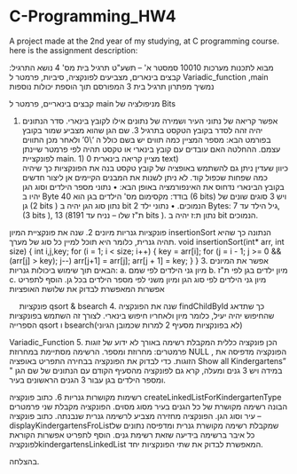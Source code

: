 # C-Programming_HW4
A project made at the 2nd year of my studying, at C programming course.
here is the assignment description:

מבוא לתכנות מערכות 10010 סמסטר א'  – תשע"ט
תרגיל בית מס' 4 
נושא התרגיל: קבצים בינארים, מצביעים לפונקציה, סיביות, פרמטר ל Variadic_function ,main
נמשיך מפתרון תרגיל בית 3 המפורסם תוך הוספת יכולות נוספות 

קבצים בינאריים, פרמטר ל main מניפולציה של Bits
1.	אפשר קריאה של נתוני העיר ושמירה של נתונים אילו לקובץ בינארי. סדר הנתונים יהיה זהה לסדר בקובץ הטקסט בתרגיל 3. שם הגן שהוא מצביע שמור בקובץ בפורמט הבא: מספר המציין כמה תווים יש בשם כולל ה ‘\0’ ולאחר מכן התווים עצמם. 
ההחלטה האם עובדים עם קובץ בינארי או טקסט תהיה לפי פרמטר שיינתן לפונקציית main. 1) מציין קריאה בינארית 0 text)  
כיוון שעדין ניתן גם להשתמש באופציה של קובץ טקסט בנה את הפונקציות כך שיהיה כמה שפחות שכפול קוד.
לא ניתן לשנות את המבנים הקיימים אן ליצור חדשים
בקובץ הבינארי נדחוס את האינפורמציה באופן הבא:
•	נתוני מספר הילדים וסוג הגן יהיו ב Byte בודד: מקסימום מס' הילדים בגן הוא 40 (6 bits) ויש 3 סוגים שונים של גן (2  bits ) נתון סוג הגן יהיה ב bit הנמוכים. 
•	נתוני ילד 2 Bytes: גיל הילד עד 7, (3 bits ), ת"ז שלו – נניח עד 8191)  13 bits ). נתון ת:ז יהיה ב bit הנמוכים.

פונקציות גנריות מיונים
2.	שנה את פונקציית המיון insertionSort  הנתונה כך שהיא תהיה גנרית, כלומר היא תוכל למיין כל סוג של מערך.
void insertionSort(int* arr, int size)
{
	int i,j,key;
	for (i = 1; i < size; i++) 
	{
		key = arr[i];
		for (j = i - 1; j >= 0 && (arr[j] > key); j--) 
			arr[j+1] = arr[j];
		arr[j + 1] = key;
	}
}
3.	אפשר את המיונים הבאים תוך שימוש ביכולות גנריות:
a.	מיון גני הילדים לפי שמם
b.	מיון ילדים בגן לפי ת"ז
c.	מיון גני הילדים לפי סוג הגן ומיון משני לפי מספר הילדים בכל גן.
הוסף לתפריט אפשרות המאפשרת לבדוק את שלושת האופציות

 
פונקציות qsort & bsearch
4.	שנה את הפונקציה findChildById  כך שתדאג שהחיפוש יהיה יעיל, כלומר מיון ולאחריו חיפוש בינארי. לצורך זה השתמש בפונקציות הספרייה qsort ו  bsearch(לא בפונקציות מסעיף 2 למרות שכמובן הגיוני)

Variadic_Function
5.	הכן פונקציה כללית המקבלת רשימה באורך לא ידוע של זוגות פרמטרים: מחרוזת ומספר. הרשימה מסתיימת במחרוזת  NULL , הפונקציה מדפיסה את הזוגות. כדי לבדוק את הפונקציה בבחירה התפריט באופציה   Show all Kindergartens” " במידה ויש 3 גנים ומעלה,  קרא גם לפונקציה מהסעיף הקודם עם הנתונים של שם הגן ומספר הילדים בגן עבור 3 הגנים הראשונים בעיר.

רשימות מקושרות גנריות
6.  כתוב פונקציה createLinkedListForKindergartenType הבונה רשימה מקושרת של כל הגנים בעיר מסוג מסוים. הפונקציה מקבלת שני פרמטרים – עיר וסוג הגן. הפונקציה מחזירה מצביע לרשימה גנרית שנבנתה.
כתוב פונקציה    displayKindergartensFroListשמקבלת רשימה מקושרת גנרית ומדפיסה נתונים של כל איבר ברשימה בידיעה שזאת רשימת גנים.
הוסף לתפריט אפשרות הקוראת לפונקציהkindergartensLinkedList  המאפשרת לבדוק את שתי הפונקציות יחד.

בהצלחה.
